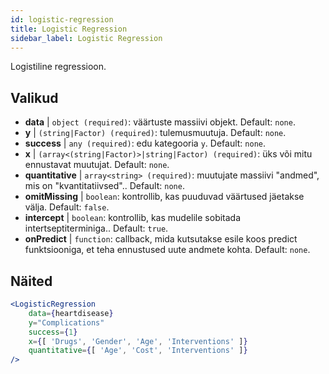 ```yaml
---
id: logistic-regression
title: Logistic Regression
sidebar_label: Logistic Regression
---
```


Logistiline regressioon.

## Valikud

* __data__ | `object (required)`: väärtuste massiivi objekt. Default: `none`.
* __y__ | `(string|Factor) (required)`: tulemusmuutuja. Default: `none`.
* __success__ | `any (required)`: edu kategooria `y`. Default: `none`.
* __x__ | `(array<(string|Factor)>|string|Factor) (required)`: üks või mitu ennustavat muutujat. Default: `none`.
* __quantitative__ | `array<string> (required)`: muutujate massiivi "andmed", mis on "kvantitatiivsed".. Default: `none`.
* __omitMissing__ | `boolean`: kontrollib, kas puuduvad väärtused jäetakse välja. Default: `false`.
* __intercept__ | `boolean`: kontrollib, kas mudelile sobitada intertseptiterminiga.. Default: `true`.
* __onPredict__ | `function`: callback, mida kutsutakse esile koos predict funktsiooniga, et teha ennustused uute andmete kohta. Default: `none`.


## Näited

```jsx live
<LogisticRegression 
    data={heartdisease} 
    y="Complications"
    success={1}
    x={[ 'Drugs', 'Gender', 'Age', 'Interventions' ]}
    quantitative={[ 'Age', 'Cost', 'Interventions' ]}
/>
```

